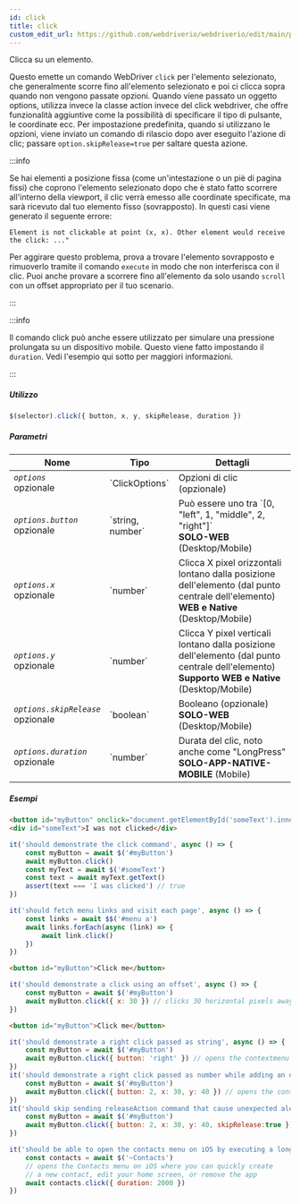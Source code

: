 ```yaml
---
id: click
title: click
custom_edit_url: https://github.com/webdriverio/webdriverio/edit/main/packages/webdriverio/src/commands/element/click.ts
---
```


Clicca su un elemento.

Questo emette un comando WebDriver `click` per l'elemento selezionato, che generalmente scorre fino all'elemento selezionato e poi ci clicca sopra quando non vengono passate opzioni. Quando viene passato un oggetto options, utilizza invece la classe action invece del click webdriver, che offre funzionalità aggiuntive come la possibilità di specificare il tipo di pulsante, le coordinate ecc. Per impostazione predefinita, quando si utilizzano le opzioni, viene inviato un comando di rilascio dopo aver eseguito l'azione di clic; passare `option.skipRelease=true` per saltare questa azione.

:::info

Se hai elementi a posizione fissa (come un'intestazione o un piè di pagina fissi) che coprono l'elemento selezionato dopo che è stato fatto scorrere all'interno della viewport, il clic verrà emesso alle coordinate specificate, ma sarà ricevuto dal tuo elemento fisso (sovrapposto). In questi casi viene generato il seguente errore:

```
Element is not clickable at point (x, x). Other element would receive the click: ..."
```

Per aggirare questo problema, prova a trovare l'elemento sovrapposto e rimuoverlo tramite il comando `execute` in modo che non interferisca con il clic. Puoi anche provare a scorrere fino all'elemento da solo usando `scroll` con un offset appropriato per il tuo scenario.

:::

:::info

Il comando click può anche essere utilizzato per simulare una pressione prolungata su un dispositivo mobile. Questo viene fatto impostando il `duration`.
Vedi l'esempio qui sotto per maggiori informazioni.

:::

##### Utilizzo

```js
$(selector).click({ button, x, y, skipRelease, duration })
```

##### Parametri

<table>
  <thead>
    <tr>
      <th>Nome</th><th>Tipo</th><th>Dettagli</th>
    </tr>
  </thead>
  <tbody>
    <tr>
      <td><code><var>options</var></code><br /><span className="label labelWarning">opzionale</span></td>
      <td>`ClickOptions`</td>
      <td>Opzioni di clic (opzionale)</td>
    </tr>
    <tr>
      <td><code><var>options.button</var></code><br /><span className="label labelWarning">opzionale</span></td>
      <td>`string, number`</td>
      <td>Può essere uno tra `[0, "left", 1, "middle", 2, "right"]` <br /><strong>SOLO-WEB</strong> (Desktop/Mobile)</td>
    </tr>
    <tr>
      <td><code><var>options.x</var></code><br /><span className="label labelWarning">opzionale</span></td>
      <td>`number`</td>
      <td>Clicca X pixel orizzontali lontano dalla posizione dell'elemento (dal punto centrale dell'elemento)<br /><strong>WEB e Native</strong> (Desktop/Mobile)</td>
    </tr>
    <tr>
      <td><code><var>options.y</var></code><br /><span className="label labelWarning">opzionale</span></td>
      <td>`number`</td>
      <td>Clicca Y pixel verticali lontano dalla posizione dell'elemento (dal punto centrale dell'elemento)<br /><strong>Supporto WEB e Native</strong> (Desktop/Mobile)</td>
    </tr>
    <tr>
      <td><code><var>options.skipRelease</var></code><br /><span className="label labelWarning">opzionale</span></td>
      <td>`boolean`</td>
      <td>Booleano (opzionale) <br /><strong>SOLO-WEB</strong> (Desktop/Mobile)</td>
    </tr>
    <tr>
      <td><code><var>options.duration</var></code><br /><span className="label labelWarning">opzionale</span></td>
      <td>`number`</td>
      <td>Durata del clic, noto anche come "LongPress" <br /><strong>SOLO-APP-NATIVE-MOBILE</strong> (Mobile)</td>
    </tr>
  </tbody>
</table>

##### Esempi

```html title="example.html"
<button id="myButton" onclick="document.getElementById('someText').innerHTML='I was clicked'">Click me</button>
<div id="someText">I was not clicked</div>
```

```js title="click.js"
it('should demonstrate the click command', async () => {
    const myButton = await $('#myButton')
    await myButton.click()
    const myText = await $('#someText')
    const text = await myText.getText()
    assert(text === 'I was clicked') // true
})
```

```js title="example.js"
it('should fetch menu links and visit each page', async () => {
    const links = await $$('#menu a')
    await links.forEach(async (link) => {
        await link.click()
    })
})

```

```html title="example.html"
<button id="myButton">Click me</button>
```

```js title="example.js"
it('should demonstrate a click using an offset', async () => {
    const myButton = await $('#myButton')
    await myButton.click({ x: 30 }) // clicks 30 horizontal pixels away from location of the button (from center point of element)
})

```

```html title="example.html"
<button id="myButton">Click me</button>
```

```js title="example.js"
it('should demonstrate a right click passed as string', async () => {
    const myButton = await $('#myButton')
    await myButton.click({ button: 'right' }) // opens the contextmenu at the location of the button
})
it('should demonstrate a right click passed as number while adding an offset', async () => {
    const myButton = await $('#myButton')
    await myButton.click({ button: 2, x: 30, y: 40 }) // opens the contextmenu 30 horizontal and 40 vertical pixels away from location of the button (from the center of element)
})
it('should skip sending releaseAction command that cause unexpected alert closure', async () => {
    const myButton = await $('#myButton')
    await myButton.click({ button: 2, x: 30, y: 40, skipRelease:true }) // skips sending releaseActions
})

```

```js title="longpress.example.js"
it('should be able to open the contacts menu on iOS by executing a longPress', async () => {
    const contacts = await $('~Contacts')
    // opens the Contacts menu on iOS where you can quickly create
    // a new contact, edit your home screen, or remove the app
    await contacts.click({ duration: 2000 })
})
```